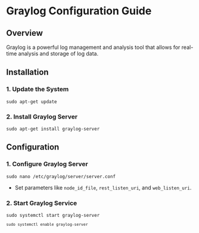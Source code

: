 <h1>Graylog Configuration Guide</h1>
<h2>Overview</h2>
<p>Graylog is a powerful log management and analysis tool that allows for real-time analysis and storage of log data.</p>

<h2>Installation</h2>
<h3>1. Update the System</h3>
<pre><code>sudo apt-get update</code></pre>

<h3>2. Install Graylog Server</h3>
<pre><code>sudo apt-get install graylog-server</code></pre>

<h2>Configuration</h2>
<h3>1. Configure Graylog Server</h3>
<pre><code>sudo nano /etc/graylog/server/server.conf</code></pre>
<ul>
    <li>Set parameters like <code>node_id_file</code>, <code>rest_listen_uri</code>, and <code>web_listen_uri</code>.</li>
</ul>

<h3>2. Start Graylog Service</h3>
<pre><code>sudo systemctl start graylog-server
<pre><code>sudo systemctl enable graylog-server</code></pre>
